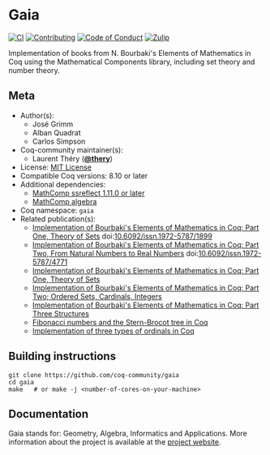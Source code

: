 # Gaia

[![CI][action-shield]][action-link]
[![Contributing][contributing-shield]][contributing-link]
[![Code of Conduct][conduct-shield]][conduct-link]
[![Zulip][zulip-shield]][zulip-link]

[action-shield]: https://github.com/coq-community/gaia/workflows/CI/badge.svg?branch=master
[action-link]: https://github.com/coq-community/gaia/actions?query=workflow%3ACI

[contributing-shield]: https://img.shields.io/badge/contributions-welcome-%23f7931e.svg
[contributing-link]: https://github.com/coq-community/manifesto/blob/master/CONTRIBUTING.md

[conduct-shield]: https://img.shields.io/badge/%E2%9D%A4-code%20of%20conduct-%23f15a24.svg
[conduct-link]: https://github.com/coq-community/manifesto/blob/master/CODE_OF_CONDUCT.md

[zulip-shield]: https://img.shields.io/badge/chat-on%20zulip-%23c1272d.svg
[zulip-link]: https://coq.zulipchat.com/#narrow/stream/237663-coq-community-devs.20.26.20users



Implementation of books from N. Bourbaki's Elements of Mathematics
in Coq using the Mathematical Components library, including set theory
and number theory.

## Meta

- Author(s):
  - José Grimm
  - Alban Quadrat
  - Carlos Simpson
- Coq-community maintainer(s):
  - Laurent Théry ([**@thery**](https://github.com/thery))
- License: [MIT License](LICENSE)
- Compatible Coq versions: 8.10 or later
- Additional dependencies:
  - [MathComp ssreflect 1.11.0 or later](https://math-comp.github.io)
  - [MathComp algebra](https://math-comp.github.io)
- Coq namespace: `gaia`
- Related publication(s):
  - [Implementation of Bourbaki's Elements of Mathematics in Coq: Part One, Theory of Sets](https://jfr.unibo.it/article/view/1899) doi:[10.6092/issn.1972-5787/1899](https://doi.org/10.6092/issn.1972-5787/1899)
  - [Implementation of Bourbaki's Elements of Mathematics in Coq: Part Two, From Natural Numbers to Real Numbers](https://jfr.unibo.it/article/view/4771) doi:[10.6092/issn.1972-5787/4771](https://doi.org/10.6092/issn.1972-5787/4771)
  - [Implementation of Bourbaki's Elements of Mathematics in Coq: Part One, Theory of Sets](https://hal.inria.fr/inria-00408143) 
  - [Implementation of Bourbaki's Elements of Mathematics in Coq: Part Two; Ordered Sets, Cardinals, Integers](https://hal.inria.fr/inria-00440786) 
  - [Implementation of Bourbaki's Elements of Mathematics in Coq: Part Three Structures](https://hal.inria.fr/hal-01412037) 
  - [Fibonacci numbers and the Stern-Brocot tree in Coq](https://hal.inria.fr/hal-01093589) 
  - [Implementation of three types of ordinals in Coq](https://hal.inria.fr/hal-00911710) 

## Building instructions

``` shell
git clone https://github.com/coq-community/gaia
cd gaia
make   # or make -j <number-of-cores-on-your-machine>
```

## Documentation

Gaia stands for: Geometry, Algebra, Informatics and Applications.
More information about the project is available at the [project website][gaia-url].

[gaia-url]: http://www-sop.inria.fr/marelle/gaia/
